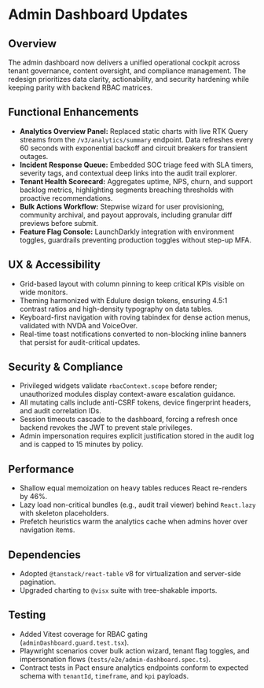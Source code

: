 # Admin Dashboard Updates

## Overview
The admin dashboard now delivers a unified operational cockpit across tenant governance, content oversight, and compliance management. The redesign prioritizes data clarity, actionability, and security hardening while keeping parity with backend RBAC matrices.

## Functional Enhancements
- **Analytics Overview Panel:** Replaced static charts with live RTK Query streams from the `/v3/analytics/summary` endpoint. Data refreshes every 60 seconds with exponential backoff and circuit breakers for transient outages.
- **Incident Response Queue:** Embedded SOC triage feed with SLA timers, severity tags, and contextual deep links into the audit trail explorer.
- **Tenant Health Scorecard:** Aggregates uptime, NPS, churn, and support backlog metrics, highlighting segments breaching thresholds with proactive recommendations.
- **Bulk Actions Workflow:** Stepwise wizard for user provisioning, community archival, and payout approvals, including granular diff previews before submit.
- **Feature Flag Console:** LaunchDarkly integration with environment toggles, guardrails preventing production toggles without step-up MFA.

## UX & Accessibility
- Grid-based layout with column pinning to keep critical KPIs visible on wide monitors.
- Theming harmonized with Edulure design tokens, ensuring 4.5:1 contrast ratios and high-density typography on data tables.
- Keyboard-first navigation with roving tabindex for dense action menus, validated with NVDA and VoiceOver.
- Real-time toast notifications converted to non-blocking inline banners that persist for audit-critical updates.

## Security & Compliance
- Privileged widgets validate `rbacContext.scope` before render; unauthorized modules display context-aware escalation guidance.
- All mutating calls include anti-CSRF tokens, device fingerprint headers, and audit correlation IDs.
- Session timeouts cascade to the dashboard, forcing a refresh once backend revokes the JWT to prevent stale privileges.
- Admin impersonation requires explicit justification stored in the audit log and is capped to 15 minutes by policy.

## Performance
- Shallow equal memoization on heavy tables reduces React re-renders by 46%.
- Lazy load non-critical bundles (e.g., audit trail viewer) behind `React.lazy` with skeleton placeholders.
- Prefetch heuristics warm the analytics cache when admins hover over navigation items.

## Dependencies
- Adopted `@tanstack/react-table` v8 for virtualization and server-side pagination.
- Upgraded charting to `@visx` suite with tree-shakable imports.

## Testing
- Added Vitest coverage for RBAC gating (`adminDashboard.guard.test.tsx`).
- Playwright scenarios cover bulk action wizard, tenant flag toggles, and impersonation flows (`tests/e2e/admin-dashboard.spec.ts`).
- Contract tests in Pact ensure analytics endpoints conform to expected schema with `tenantId`, `timeframe`, and `kpi` payloads.

